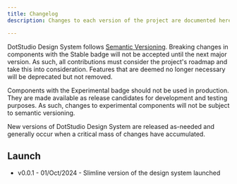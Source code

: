 ```yaml
---
title: Changelog
description: Changes to each version of the project are documented here.

---
```


DotStudio Design System follows [Semantic Versioning](https://semver.org/). Breaking changes in components with the <dsds-badge variant="primary" pill>Stable</dsds-badge> badge will not be accepted until the next major version. As such, all contributions must consider the project's roadmap and take this into consideration. Features that are deemed no longer necessary will be deprecated but not removed.

Components with the <dsds-badge variant="warning" pill>Experimental</dsds-badge> badge should not be used in production. They are made available as release candidates for development and testing purposes. As such, changes to experimental components will not be subject to semantic versioning.

New versions of DotStudio Design System are released as-needed and generally occur when a critical mass of changes have accumulated.

## Launch

- v0.0.1 - 01/Oct/2024 - Slimline version of the design system launched
